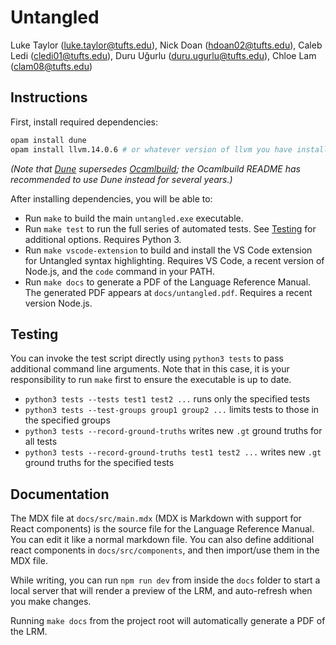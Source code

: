 # Untangled

Luke Taylor (luke.taylor@tufts.edu),
Nick Doan (hdoan02@tufts.edu),
Caleb Ledi (cledi01@tufts.edu),
Duru Uğurlu (duru.ugurlu@tufts.edu),
Chloe Lam (clam08@tufts.edu)


## Instructions
First, install required dependencies:
```sh
opam install dune
opam install llvm.14.0.6 # or whatever version of llvm you have installed
```
*(Note that [Dune](https://github.com/ocaml/dune) supersedes [Ocamlbuild](https://github.com/ocaml/ocamlbuild);
the Ocamlbuild README has recommended to use Dune instead for several years.)*

After installing dependencies, you will be able to:
- Run `make` to build the main `untangled.exe` executable.
- Run `make test` to run the full series of automated tests. See [Testing](#testing) for
  additional options. Requires Python 3.
- Run `make vscode-extension` to build and install the VS Code extension for Untangled syntax
  highlighting. Requires VS Code, a recent version of Node.js, and the `code` command in your PATH.
- Run `make docs` to generate a PDF of the Language Reference Manual. The generated PDF appears at
  `docs/untangled.pdf`. Requires a recent version Node.js.


## Testing
You can invoke the test script directly using `python3 tests` to pass additional command line
arguments. Note that in this case, it is your responsibility to run `make` first to ensure the
executable is up to date.
- `python3 tests --tests test1 test2 ...` runs only the specified tests
- `python3 tests --test-groups group1 group2 ...` limits tests to those in the specified groups
- `python3 tests --record-ground-truths` writes new `.gt` ground truths for all tests
- `python3 tests --record-ground-truths test1 test2 ...` writes new `.gt` ground truths for the
  specified tests


## Documentation
The MDX file at `docs/src/main.mdx` (MDX is Markdown with support for React components) is the
source file for the Language Reference Manual. You can edit it like a normal markdown file. You can
also define additional react components in `docs/src/components`, and then import/use them in the
MDX file.

While writing, you can run `npm run dev` from inside the `docs` folder to start a local server that
will render a preview of the LRM, and auto-refresh when you make changes.

Running `make docs` from the project root will automatically generate a PDF of the LRM.
